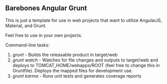 ## Barebones Angular Grunt ##

This is just a template for use in web projects that want to utilize AngularJS, Material, and Grunt. 

Feel free to use in your own projects.

Command-line tasks: 
1. _grunt_ - Builds the releasable product in target/web
2. _grunt watch_ - Watches for file changes and outputs to target/web and deploys to TOMCAT_HOME/webapps/ROOT (feel free to change this in Gruntfile). Deploys the mapped files for development use.
3. _grunt karma_ - Runs unit tests and generates coverage reports

